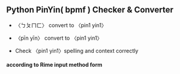 ## Python PinYin( bpmf ) Checker & Converter

- 〈ㄅㄆㄇㄈ〉 convert to 〈pin1 yin1〉

- 〈pīn yīn〉 convert to 〈pin1 yin1〉

-  Check 〈pin1 yin1〉spelling and context correctly

#### according to Rime input method form
